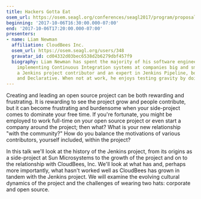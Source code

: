 ```yaml
---
title: Hackers Gotta Eat
osem_url: https://osem.seagl.org/conferences/seagl2017/program/proposals/272
beginning: '2017-10-06T16:30:00.000-07:00'
end: '2017-10-06T17:20:00.000-07:00'
presenters:
- name: Liam Newman
  affiliation: CloudBees Inc.
  osem_url: https://osem.seagl.org/users/348
  gravatar_id: cd04332d03bec6538d2b6279dbf457f9
  biography: Liam Newman has spent the majority of his software engineering career
    implementing Continuous Integration systems at companies big and small. He is
    a Jenkins project contributor and an expert in Jenkins Pipeline, both Scripted
    and Declarative. When not at work, he enjoys testing gravity by doing Aikido.
---
```


Creating and leading an open source project can be both rewarding and frustrating. It is rewarding to see the project grow and people contribute, but it can become frustrating and burdensome when your side-project comes to dominate your free time. If you're fortunate, you might be employed to work full-time on your open source project or even start a company around the project; then what? What is your new relationship "with the community?" How do you balance the motivations of various contributors, yourself included, within the project?

In this talk we'll look at the history of the Jenkins project, from its origins as a side-project at Sun Microsystems to the growth of the project and on to the relationship with CloudBees, Inc. We'll look at what has and, perhaps more importantly, what hasn't worked well as CloudBees has grown in tandem with the Jenkins project. We will examine the evolving cultural dynamics of the project and the challenges of wearing two hats: corporate and open source.

